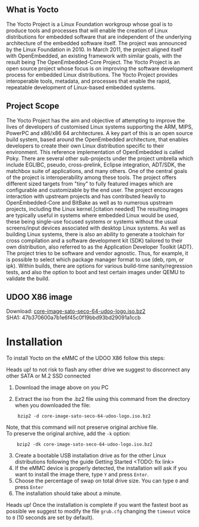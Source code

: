 ## What is Yocto
The Yocto Project is a Linux Foundation workgroup whose goal is to produce tools and processes that will enable the creation of Linux
distributions for embedded software that are independent of the underlying architecture of the embedded software itself.
The project was announced by the Linux Foundation in 2010.
In March 2011, the project aligned itself with OpenEmbedded, an existing framework with similar goals, with the result being The OpenEmbedded-Core Project.
The Yocto Project is an open source project whose focus is on improving the software development process for embedded Linux distributions.
The Yocto Project provides interoperable tools, metadata, and processes that enable the rapid, repeatable development of Linux-based embedded systems.

## Project Scope
The Yocto Project has the aim and objective of attempting to improve the lives of developers of customised Linux systems supporting the ARM, MIPS, PowerPC and x86/x86 64 architectures. A key part of this is an open source build system, based around the OpenEmbedded architecture, that enables developers to create their own Linux distribution specific to their environment.
This reference implementation of OpenEmbedded is called Poky.
There are several other sub-projects under the project umbrella which include EGLIBC, pseudo, cross-prelink, Eclipse integration, ADT/SDK, the matchbox suite of applications, and many others. One of the central goals of the project is interoperability among these tools.
The project offers different sized targets from "tiny" to fully featured images which are configurable and customizable by the end user. The project encourages interaction with upstream projects and has contributed heavily to OpenEmbedded-Core and BitBake as well as to numerous upstream projects, including the Linux kernel.[citation needed] The resulting images are typically useful in systems where embedded Linux would be used, these being single-use focused systems or systems without the usual screens/input devices associated with desktop Linux systems.
As well as building Linux systems, there is also an ability to generate a toolchain for cross compilation and a software development kit (SDK) tailored to their own distribution, also referred to as the Application Developer Toolkit (ADT). The project tries to be software and vendor agnostic. Thus, for example, it is possible to select which package manager format to use (deb, rpm, or ipk).
Within builds, there are options for various build-time sanity/regression tests, and also the option to boot and test certain images under QEMU to validate the build.

## UDOO X86 image
Download: [core-image-sato-seco-64-udoo-logo.iso.bz2](http://download.udoo.org/files/UDOO_X86/Yocto_braswell/core-image-sato-seco-64-udoo-logo.iso.bz2)     
SHA1: 47b370600a7b1e6f45c0f19bbd93bd29091a1ccb

# Installation
To install Yocto on the eMMC of the UDOO X86 follow this steps:

<span class="label label-warning">Heads up!</span> to not risk to flash any other drive we suggest to disconnect any other SATA or M.2 SSD connected

1. Download the image above on you PC
2. Extract the iso from the .bz2 file using this command from the directory when you downloaded the file:  

        bzip2 -d core-image-sato-seco-64-udoo-logo.iso.bz2
Note, that this command will not preserve original archive file.  
To preserve the original archive, add the `-k` option:

        bzip2 -dk core-image-sato-seco-64-udoo-logo.iso.bz2

3. Create a bootable USB installation drive as for the other Linux distributions following the guide Getting Started
<TODO: fix link>
4. If the eMMC device is properly detected, the installation will ask if you want to install the image there, type `Y` and press `Enter`.
5. Choose the percentage of swap on total drive size. You can type `0` and press `Enter`
5. The installation should take about a minute.

<span class="label label-warning">Heads up!</span> Once the installation is complete if you want the fastest boot as possible we suggest to modify the file `grub.cfg` changing the `timeout` voice to `0` (10 seconds are set by default).
